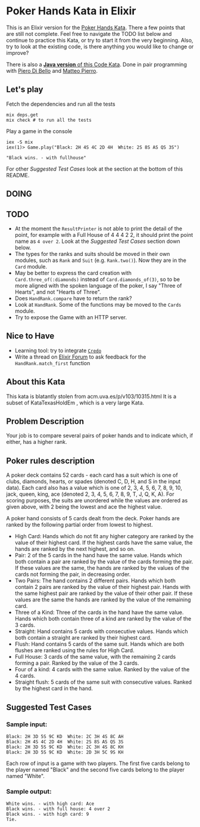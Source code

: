 # Poker Hands Kata in Elixir

This is an Elixir version for the [Poker Hands Kata](http://codingdojo.org/kata/PokerHands/). There a few points that are still not complete. Feel free to navigate the TODO list below and continue to practice this Kata, or try to start it from the very beginning. Also, try to look at the existing code, is there anything you would like to change or improve?

There is also a [**Java version** of this Code Kata](https://github.com/xpepper/poker-hands-kata). Done in pair programming with [Piero Di Bello](https://twitter.com/pierodibello) and [Matteo Pierro](https://twitter.com/matteo_pierro).

## Let's play

Fetch the dependencies and run all the tests

```
mix deps.get
mix check # to run all the tests
```

Play a game in the console

```
iex -S mix
iex(1)> Game.play("Black: 2H 4S 4C 2D 4H  White: 2S 8S AS QS 3S")

"Black wins. - with fullhouse"
```

For other _Suggested Test Cases_ look at the section at the bottom of this README.

## DOING

## TODO

- At the moment the `ResultPrinter` is not able to print the detail of the point, for example with a Full House of 4 4 4 2 2, it should print the point name as `4 over 2`. Look at the _Suggested Test Cases_ section down below.
- The types for the ranks and suits should be moved in their own modules, such as `Rank` and `Suit` (e.g. `Rank.two()`). Now they are in the `Card` module.
- May be better to express the card creation with `Card.three_of(:diamonds)` instead of `Card.diamonds_of(3)`, so to be more aligned with the spoken language of the poker, I say "Three of Hearts", and not "Hearts of Three".
- Does `HandRank.compare` have to return the rank?
- Look at `HandRank`. Some of the functions may be moved to the `Cards` module.
- Try to expose the Game with an HTTP server.

## Nice to Have

- Learning tool: try to integrate [`Credo`](https://github.com/rrrene/credo)
- Write a thread on [Elixir Forum](https://elixirforum.com/) to ask feedback for the `HandRank.match_first` function

## About this Kata

This kata is blatantly stolen from acm.uva.es/p/v103/10315.html It is a subset of KataTexasHoldEm , which is a very large Kata.

## Problem Description

Your job is to compare several pairs of poker hands and to indicate which, if either, has a higher rank.

## Poker rules description

A poker deck contains 52 cards - each card has a suit which is one of clubs, diamonds, hearts, or spades (denoted C, D, H, and S in the input data). Each card also has a value which is one of 2, 3, 4, 5, 6, 7, 8, 9, 10, jack, queen, king, ace (denoted 2, 3, 4, 5, 6, 7, 8, 9, T, J, Q, K, A). For scoring purposes, the suits are unordered while the values are ordered as given above, with 2 being the lowest and ace the highest value.

A poker hand consists of 5 cards dealt from the deck. Poker hands are ranked by the following partial order from lowest to highest.

- High Card: Hands which do not fit any higher category are ranked by the value of their highest card. If the highest cards have the same value, the hands are ranked by the next highest, and so on.
- Pair: 2 of the 5 cards in the hand have the same value. Hands which both contain a pair are ranked by the value of the cards forming the pair. If these values are the same, the hands are ranked by the values of the cards not forming the pair, in decreasing order.
- Two Pairs: The hand contains 2 different pairs. Hands which both contain 2 pairs are ranked by the value of their highest pair. Hands with the same highest pair are ranked by the value of their other pair. If these values are the same the hands are ranked by the value of the remaining card.
- Three of a Kind: Three of the cards in the hand have the same value. Hands which both contain three of a kind are ranked by the value of the 3 cards.
- Straight: Hand contains 5 cards with consecutive values. Hands which both contain a straight are ranked by their highest card.
- Flush: Hand contains 5 cards of the same suit. Hands which are both flushes are ranked using the rules for High Card.
- Full House: 3 cards of the same value, with the remaining 2 cards forming a pair. Ranked by the value of the 3 cards.
- Four of a kind: 4 cards with the same value. Ranked by the value of the 4 cards.
- Straight flush: 5 cards of the same suit with consecutive values. Ranked by the highest card in the hand.

## Suggested Test Cases

### Sample input:

```
Black: 2H 3D 5S 9C KD  White: 2C 3H 4S 8C AH
Black: 2H 4S 4C 2D 4H  White: 2S 8S AS QS 3S
Black: 2H 3D 5S 9C KD  White: 2C 3H 4S 8C KH
Black: 2H 3D 5S 9C KD  White: 2D 3H 5C 9S KH
```

Each row of input is a game with two players. The first five cards belong to the player named "Black" and the second five cards belong to the player named "White".

### Sample output:

```
White wins. - with high card: Ace
Black wins. - with full house: 4 over 2
Black wins. - with high card: 9
Tie.
```
